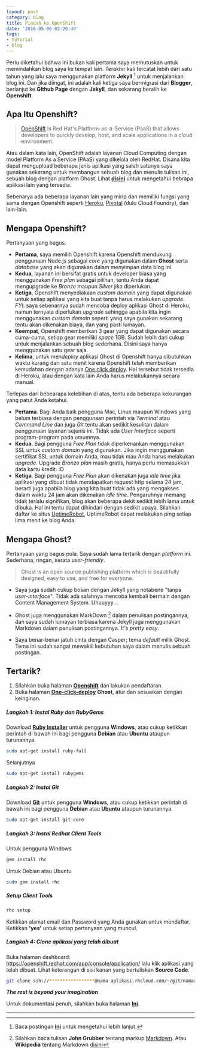 ```yaml
---
layout: post
category: blog
title: Pindah ke OpenShift
date: '2016-05-06 02:20:40'
tags:
- tutorial
- blog
---
```


Perlu diketahui bahwa ini bukan kali pertama saya memutuskan untuk memindahkan blog saya ke tempat lain. Terakhir kali tercatat lebih dari satu tahun yang lalu saya menggunakan platform **Jekyll** [^1] untuk menjalankan blog ini. Dan jika diingat, ini adalah kali ketiga saya bermigrasi dari **Blogger**, berlanjut ke **Github Page** dengan **Jekyll**, dan sekarang beralih ke **Openshift**.

## Apa Itu Openshift?

> [OpenShift](http://openshift.redhat.com) is Red Hat's Platform-as-a-Service (PaaS) that allows developers to quickly develop, host, and scale applications in a cloud environment.

Atau dalam kata lain, OpenShift adalah layanan Cloud Computing dengan model Platform As a Service (PAaS) yang dikelola oleh RedHat. Disana kita dapat mengupload beberapa jenis aplikasi yang salah satunya saya gunakan sekarang untuk membangun sebuah blog dan menulis tulisan ini, sebuah blog dengan platform Ghost. Lihat [**disini**](https://hub.openshift.com/quickstarts/all) untuk mengetahui bebrapa aplikasi lain yang tersedia.

Sebenarya ada beberapa layanan lain yang mirip dan memiliki fungsi yang sama dengan Openshift seperti [Heroku](https://www.heroku.com/), [Pivotal](https://pivotal.io) (dulu Cloud Foundry), dan lain-lain.

## Mengapa Openshift?
Pertanyaan yang bagus. 

- **Pertama**, saya memilih Openshift karena Openshift mendukung penggunaan Node.js sebagai *core* yang digunakan dalam **Ghost** serta *database* yang akan digunakan dalam menyimpan data blog ini. 
- **Kedua**, layanan ini bersifat gratis untuk developer biasa yang menggunakan *Free plan* sebagai pilihan, tentu Anda dapat mengupgrade ke *Bronze* maupun *Silver* jika diperlukan.
- **Ketiga**, Openshift menyediakaan *custom domain* yang dapat digunakan untuk setiap aplikasi yang kita buat tanpa harus melakukan *upgrade*. *FYI*: saya sebenarnya sudah mencoba deploy aplikasi Ghost di Heroku, namun ternyata diperlukan *upgrade* sehingga apabila kita ingin menggunakan *custom domain* seperti yang saya gunakan sekarang tentu akan dikenakan biaya, dan yang pasti lumayan.
- **Keempat**, Openshift memberikan 3 gear yang dapat digunakan secara cuma-cuma, setiap gear memiliki *space* 1GB. Sudah lebih dari cukup untuk menjalankan sebuah blog sederhana. Disini saya hanya menggunakan satu gear saja.
- **Kelima**, untuk men*deploy* aplikasi Ghost di Openshift hanya dibutuhkan waktu kurang dari satu menit karena Openshift telah memberikan kemudahan dengan adanya [One click deploy](https://hub.openshift.com/quickstarts/240-ghost-0-7-5). Hal tersebut tidak tersedia di Heroku, atau dengan kata lain Anda harus melakukannya secara manual.

Terlepas dari bebearapa kelebihan di atas, tentu ada beberapa kekurangan yang patut Anda ketahui.

- **Pertama**. Bagi Anda baik pengguna Mac, Linux maupun Windows yang belum terbiasa dengan penggunaan perintah via *Terminal* atau *Command Line* dan juga *Git* tentu akan sedikit kesulitan dalam penggunaan layanan sejenis ini. Tidak ada *User Interface* seperti program-program pada umumnya.
- **Kedua**. Bagi pengguna *Free Plan* tidak diperkenankan menggunakan SSL untuk *custom domain* yang digunakan. Jika ingin menggunakan sertifikat SSL untuk domain Anda, mau tidak mau Anda harus melakukan *upgrade*. Upgrade *Bronze plan* masih gratis, hanya perlu memasukkan data kartu kredit. :D
- **Ketiga**. Bagi pengguna *Free Plan* akan dikenakan juga *idle time* jika aplikasi yang dibuat tidak mendapatkan request http selama 24 jam, berarti juga apabila blog yang kita buat tidak ada yang mengakses dalam waktu 24 jam akan dikenakan *idle time*. Pengaruhnya memang tidak terlalu signifikan, blog akan beberapa dekit sedikit lebih lama untuk dibuka. Hal ini tentu dapat dihindari dengan sedikit upaya. Silahkan daftar ke situs [UptimeRobot](https://uptimerobot.com/), UptimeRobot dapat melakukan ping setiap lima menit ke blog Anda. 

## Mengapa Ghost?
Pertanyaan yang bagus pula. Saya sudah lama tertarik dengan *platform* ini. Sederhana, ringan, serata *user-friendly*.

> Ghost is an open source publishing platform which is beautifully designed, easy to use, and free for everyone.

- Saya juga sudah cukup bosan dengan Jekyll yang notabene "tanpa *user-interface*". Tidak ada salahnya mencoba kembali bermain dengan Content Management System. Uhuuyyy ..

- Ghost juga menggunakan MarkDown [^2] dalam penulisan postingannya, dan saya sudah lumayan terbiasa karena Jekyll juga menggunakan Markdown dalam penulisan postingannya. *It's pretty easy*.

- Saya benar-benar jatuh cinta dengan Casper; tema *default* milik Ghost. Tema ini sudah sangat mewakili kebutuhan saya dalam menulis sebuah postingan.

## Tertarik?
1. Silahkan buka halaman [**Openshift**](https://openshift.redhat.com) dan lakukan pendaftaran.
2. Buka halaman [**One-click-deploy**](https://hub.openshift.com/quickstarts/240-ghost-0-7-5) **Ghost**, atur dan sesuaikan dengan keinginan.

##### Langkah 1: Instal Ruby dan RubyGems
Download [**Ruby Installer**](http://rubyinstaller.org/downloads/) untuk pengguna **Windows**, atau cukup ketikkan perintah di bawah ini bagi pengguna **Debian** atau **Ubuntu** ataupun turunannya.
```bash
sudo apt-get install ruby-full
```
Selanjutnya
```bash
sudo apt-get install rubygems
```
##### Langkah 2: Instal Git
Download [**Git**](https://git-scm.com/download/win) untuk pengguna **Windows**, atau cukup ketikkan perintah di bawah ini bagi pengguna **Debian** atau **Ubuntu** ataupun turunannya.
```bash
sudo apt-get install git-core
```
##### Langkah 3: Instal Redhat Client Tools
Untuk pengguna Windows
```bash
gem install rhc
```
Untuk Debian atau Ubuntu
```bash
sudo gem install rhc
```
##### Setup Client Tools
``` bash
rhc setup
```
Ketikkan alamat email dan Password yang Anda gunakan untuk mendaftar. Ketikkan **'yes'** untuk setiap pertanyaan yang muncul.

##### Langkah 4: Clone aplikasi yang telah dibuat
Buka halaman dashboard: https://openshift.redhat.com/app/console/application/ lalu klik aplikasi yang telah dibuat. Lihat keterangan di sisi kanan yang bertuliskan **Source Code**.
```bash
git clone ssh://*****************@nama-aplikasi.rhcloud.com/~/git/namaaplikasi.git/
```
***The rest is beyond your imagination***

Untuk dokumentasi penuh, silahkan buka halaman [**Ini**](https://developers.openshift.com/getting-started/index.html).



***

[^1]: Baca postingan **[ini](http://blog.sasono.web.id/2015/02/25/hello-world/)** untuk mengetahui lebih lanjut.
[^2]: Silahkan baca tulisan **John Grubber** tentang markup [Markdown](https://daringfireball.net/projects/markdown/). Atau **Wikipedia** tentang Markdown [disini](https://en.wikipedia.org/wiki/Markdown)
